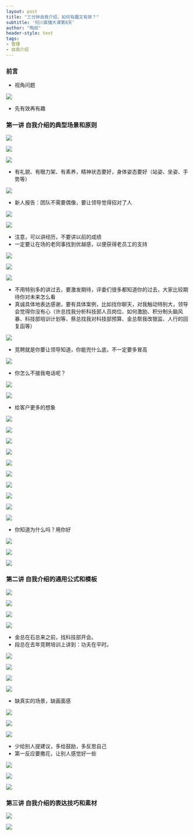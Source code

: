 ```yaml
---
layout: post
title: "三分钟自我介绍，如何有趣又有效？"
subtitle: '何川直播大课第8天'
author: "陶叔"
header-style: text
tags:
- 管理
- 自我介绍
---
```


### 前言
- 视角问题

![](https://tjj006-1302037511.cos.ap-shanghai.myqcloud.com/2021/11/27/16380101663202.jpg)

- 先有效再有趣

### 第一讲 自我介绍的典型场景和原则

![](https://tjj006-1302037511.cos.ap-shanghai.myqcloud.com/2021/11/27/16380103139375.jpg)

![](https://tjj006-1302037511.cos.ap-shanghai.myqcloud.com/2021/11/27/16380108601111.jpg)

![](https://tjj006-1302037511.cos.ap-shanghai.myqcloud.com/2021/11/27/16380104902308.jpg)

- 有礼貌、有眼力架、有素养，精神状态要好，身体姿态要好（站姿、坐姿、手势等）

![](https://tjj006-1302037511.cos.ap-shanghai.myqcloud.com/2021/11/27/16380106667335.jpg)

- 新人报告：团队不需要偶像，要让领导觉得招对了人

![](https://tjj006-1302037511.cos.ap-shanghai.myqcloud.com/2021/11/27/16380107630893.jpg)

![](https://tjj006-1302037511.cos.ap-shanghai.myqcloud.com/2021/11/27/16380108890280.jpg)

- 注意，可以讲经历，不要讲以前的成绩
- 一定要让在场的老同事找到优越感，以便获得老员工的支持

![](https://tjj006-1302037511.cos.ap-shanghai.myqcloud.com/2021/11/27/16380112087726.jpg)

![](https://tjj006-1302037511.cos.ap-shanghai.myqcloud.com/2021/11/27/16380112874664.jpg)

![](https://tjj006-1302037511.cos.ap-shanghai.myqcloud.com/2021/11/27/16380113067596.jpg)

- 不用特别多的讲过去，要激发期待，评委们很多都知道你的过去，大家比较期待你对未来怎么看
- 真诚具体地表达感谢，要有具体案例，比如找你聊天，对我触动特别大，领导会觉得你没有心（许总找我分析科技部人员岗位、如何激励、积分制头脑风暴、科技部培训计划等、蔡总找我对科技部预算、金总帮我改银监、人行的回复函等）

![](https://tjj006-1302037511.cos.ap-shanghai.myqcloud.com/2021/11/27/16380114835454.jpg)

- 竞聘就是你要让领导知道，你能兜什么底，不一定要多冒高

![](https://tjj006-1302037511.cos.ap-shanghai.myqcloud.com/2021/11/27/16380115547153.jpg)

- 你怎么不接我电话呢？

![](https://tjj006-1302037511.cos.ap-shanghai.myqcloud.com/2021/11/27/16380116844656.jpg)

![](https://tjj006-1302037511.cos.ap-shanghai.myqcloud.com/2021/11/27/16380121135687.jpg)

- 给客户更多的想象

![](https://tjj006-1302037511.cos.ap-shanghai.myqcloud.com/2021/11/27/16380121905792.jpg)

![](https://tjj006-1302037511.cos.ap-shanghai.myqcloud.com/2021/11/27/16380122436745.jpg)

![](https://tjj006-1302037511.cos.ap-shanghai.myqcloud.com/2021/11/27/16380123497446.jpg)

![](https://tjj006-1302037511.cos.ap-shanghai.myqcloud.com/2021/11/27/16380124812441.jpg)

![](https://tjj006-1302037511.cos.ap-shanghai.myqcloud.com/2021/11/27/16380124894206.jpg)

![](https://tjj006-1302037511.cos.ap-shanghai.myqcloud.com/2021/11/27/16380127490720.jpg)

![](https://tjj006-1302037511.cos.ap-shanghai.myqcloud.com/2021/11/27/16380127673983.jpg)

![](https://tjj006-1302037511.cos.ap-shanghai.myqcloud.com/2021/11/27/16380128809033.jpg)

![](https://tjj006-1302037511.cos.ap-shanghai.myqcloud.com/2021/11/27/16380129125218.jpg)

![](https://tjj006-1302037511.cos.ap-shanghai.myqcloud.com/2021/11/27/16380129690490.jpg)

- 你知道为什么吗？用你好

![](https://tjj006-1302037511.cos.ap-shanghai.myqcloud.com/2021/11/27/16380130648367.jpg)

![](https://tjj006-1302037511.cos.ap-shanghai.myqcloud.com/2021/11/27/16380130944141.jpg)

![](https://tjj006-1302037511.cos.ap-shanghai.myqcloud.com/2021/11/27/16380131226859.jpg)

### 第二讲 自我介绍的通用公式和模板
![](https://tjj006-1302037511.cos.ap-shanghai.myqcloud.com/2021/11/27/16380132015686.jpg)

![](https://tjj006-1302037511.cos.ap-shanghai.myqcloud.com/2021/11/27/16380132434317.jpg)

![](https://tjj006-1302037511.cos.ap-shanghai.myqcloud.com/2021/11/27/16380138254163.jpg)

![](https://tjj006-1302037511.cos.ap-shanghai.myqcloud.com/2021/11/27/16380139577059.jpg)

- 金总在石总来之前，找科技部开会。
- 段总在去年竞聘培训上讲到：功夫在平时。

![](https://tjj006-1302037511.cos.ap-shanghai.myqcloud.com/2021/11/27/16380140464603.jpg)

![](https://tjj006-1302037511.cos.ap-shanghai.myqcloud.com/2021/11/27/16380159468796.jpg)

![](https://tjj006-1302037511.cos.ap-shanghai.myqcloud.com/2021/11/27/16380160329064.jpg)

![](https://tjj006-1302037511.cos.ap-shanghai.myqcloud.com/2021/11/27/16380163380409.jpg)

- 缺真实的场景，缺画面感

![](https://tjj006-1302037511.cos.ap-shanghai.myqcloud.com/2021/11/27/16380163685413.jpg)

![](https://tjj006-1302037511.cos.ap-shanghai.myqcloud.com/2021/11/27/16380164805534.jpg)

![](https://tjj006-1302037511.cos.ap-shanghai.myqcloud.com/2021/11/27/16380165178525.jpg)

- 少给别人提建议，多给鼓励，多反思自己
- 第一反应要撒花，让别人感觉好一些

![](https://tjj006-1302037511.cos.ap-shanghai.myqcloud.com/2021/11/27/16380166384250.jpg)

![](https://tjj006-1302037511.cos.ap-shanghai.myqcloud.com/2021/11/27/16380167040616.jpg)

![](https://tjj006-1302037511.cos.ap-shanghai.myqcloud.com/2021/11/27/16380167992688.jpg)

### 第三讲 自我介绍的表达技巧和素材

![](https://tjj006-1302037511.cos.ap-shanghai.myqcloud.com/2021/11/27/16380168899479.jpg)

![](https://tjj006-1302037511.cos.ap-shanghai.myqcloud.com/2021/11/27/16380169801575.jpg)









